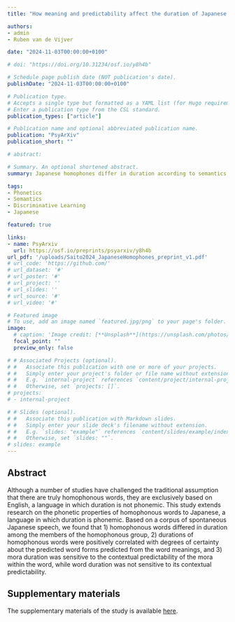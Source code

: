 ```yaml
---
title: "How meaning and predictability affect the duration of Japanese homophonous words"

authors:
- admin
- Ruben van de Vijver

date: "2024-11-03T00:00:00+0100"

# doi: "https://doi.org/10.31234/osf.io/y8h4b"

# Schedule page publish date (NOT publication's date).
publishDate: "2024-11-03T00:00:00+0100"

# Publication type.
# Accepts a single type but formatted as a YAML list (for Hugo requirements).
# Enter a publication type from the CSL standard.
publication_types: ["article"]

# Publication name and optional abbreviated publication name.
publication: "PsyArXiv"
publication_short: ""

# abstract: 

# Summary. An optional shortened abstract.
summary: Japanese homophones differ in duration according to semantics.

tags:
- Phonetics
- Semantics
- Discriminative Learning
- Japanese

featured: true

links:
- name: PsyArxiv
  url: https://osf.io/preprints/psyarxiv/y8h4b
url_pdf: '/uploads/Saito2024_JapaneseHomophones_preprint_v1.pdf'
# url_code: 'https://github.com/'
# url_dataset: '#'
# url_poster: '#'
# url_project: ''
# url_slides: ''
# url_source: '#'
# url_video: '#'

# Featured image
# To use, add an image named `featured.jpg/png` to your page's folder. 
image:
  # caption: 'Image credit: [**Unsplash**](https://unsplash.com/photos/s9CC2SKySJM)'
  focal_point: ""
  preview_only: false

# # Associated Projects (optional).
# #   Associate this publication with one or more of your projects.
# #   Simply enter your project's folder or file name without extension.
# #   E.g. `internal-project` references `content/project/internal-project/index.md`.
# #   Otherwise, set `projects: []`.
# projects:
# - internal-project

# # Slides (optional).
# #   Associate this publication with Markdown slides.
# #   Simply enter your slide deck's filename without extension.
# #   E.g. `slides: "example"` references `content/slides/example/index.md`.
# #   Otherwise, set `slides: ""`.
# slides: example
---
```



Abstract
--------

Although a number of studies have challenged the traditional assumption that there are truly homophonous words, they are exclusively based on English, a language in which duration is not phonemic. This study extends research on the phonetic properties of homophonous words to Japanese, a language in which duration is phonemic. Based on a corpus of spontaneous Japanese speech, we found that 1) homophonous words differed in duration among the members of the homophonous group, 2) durations of homophonous words were positively correlated with degrees of certainty about the predicted word forms predicted from the word meanings, and 3) mora duration was sensitive to the contextual predictability of the mora within the word, while word duration was not sensitive to its contextual predictability.


Supplementary materials
-----------------------

The supplementary materials of the study is available [here](https://osf.io/mcr9p/).

